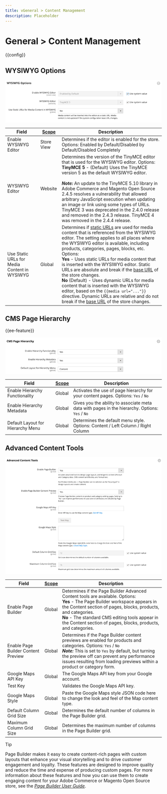 ```yaml
---
title: vGeneral > Content Management
description: Placeholder
---
```

# General > Content Management

{{config}}

## WYSIWYG Options

![WYSIWYG Options](./assets/content-management-wysiwyg-options.png)<!-- zoom -->

<!-- WYSIWYG Options](https://docs.magento.com/user-guide/cms/editor.html) -->

|Field|[Scope](../../getting-started/websites-stores-views.md#scope-settings)|Description|
|--- |--- |--- |
|Enable WYSIWYG Editor|Store View|Determines if the editor is enabled for the store. Options: Enabled by Default/Disabled by Default/Disabled Completely|
|WYSIWYG Editor|Website|Determines the version of the TinyMCE editor that is used for the WYSIWYG editor. Options: <br/>**TinyMCE 5** - (Default) Uses the TinyMCE version 5 as the default WYSIWYG editor.<br><br>_**Note:**_ An update to the TinyMCE 5.10 library in Adobe Commerce and Magento Open Source 2.4.5 resolves a vulnerability that allowed arbitrary JavaScript execution when updating an image or link using some types of URLs. TinyMCE 3 was deprecated in the 2.4.0 release and removed in the 2.4.3 release. TinyMCE 4 was removed in the 2.4.4 release.|
|Use Static URLs for Media Content in WYSIWYG|Global|Determines if [static URLs](https://docs.magento.com/user-guide/catalog/catalog-urls-dynamic-media.html) are used for media content that is referenced from the WYSIWYG editor. The setting applies to all places where the WYSIWYG editor is available, including products, categories, pages, blocks, etc. Options: <br/>**Yes** - Uses static URLs for media content that is inserted with the WYSIWYG editor. Static URLs are absolute and break if the [base URL](https://docs.magento.com/user-guide/stores/store-urls.html) of the store changes. <br/>**No** (Default) - Uses dynamic URLs for media content that is inserted with the WYSIWYG editor, based on the  `{{media url="..."}}` directive. Dynamic URLs are relative and do not break if the [base URL](https://docs.magento.com/user-guide/stores/store-urls.html) of the store changes.|

## CMS Page Hierarchy

{{ee-feature}}

![CMS Page Hierarchy](./assets/content-management-cms-page-hierarchy.png)<!-- zoom -->

<!--CMS Page Hierarchy](https://docs.magento.com/user-guide/cms/page-hierarchy.html) -->

|Field|[Scope](../../getting-started/websites-stores-views.md#scope-settings)|Description|
|--- |--- |--- |
|Enable Hierarchy Functionality|Global|Activates the use of page hierarchy for your content pages. Options: `Yes` / `No`|
|Enable Hierarchy Metadata|Global|Gives you the ability to associate meta data with pages in the hierarchy. Options: `Yes` / `No`|
|Default Layout for Hierarchy Menu|Global|Determines the default menu style. Options: Content / Left Column / Right Column|

## Advanced Content Tools

![Advanced Content Tools](./assets/content-management-advanced-content-tools.png)<!-- zoom -->

<!--Advanced Content Tools](https://docs.magento.com/user-guide/cms/page-builder-workspace.html) -->

|Field|[Scope](../../getting-started/websites-stores-views.md#scope-settings)|Description|
|--- |--- |--- |
|Enable Page Builder|Global|Determines if the Page Builder Advanced Content tools are available. Options: <br/>**Yes** - The Page Builder workspace appears in the Content section of pages, blocks, products, and categories. <br/>**No** - The standard CMS editing tools appear in the Content section of pages, blocks, products, and categories.|
|Enable Page Builder Content Preview|Global|Determines if the Page Builder content previews are enabled for products and categories. Options: `Yes` / `No` <br/>**_Note:_** This is set to `Yes` by default, but turning the preview off can prevent any performance issues resulting from loading previews within a product or category form.|
|Google Maps API Key|Global|The Google Maps API key from your Google account.|
|Test Key||Validates the Google Maps API key.|
|Google Maps Style|Global|Paste the Google Maps style JSON code here to change the look and feel of the Map content type.|
|Default Column Grid Size|Global|Determines the default number of columns in the Page Builder grid.|
|Maximum Column Grid Size|Global|Determines the maximum number of columns in the Page Builder grid.|

>[!TIP]
>
>Page Builder makes it easy to create content-rich pages with custom layouts that enhance your visual storytelling and to drive customer engagement and loyalty. These features are designed to improve quality and reduce the time and expense of producing custom pages. For more information about these features and how you can use them to create engaging content for your Adobe Commerce or Magento Open Source store, see the [_Page Builder User Guide_](https://experienceleague.adobe.com/docs/commerce-admin/page-builder/guide-overview.html).

